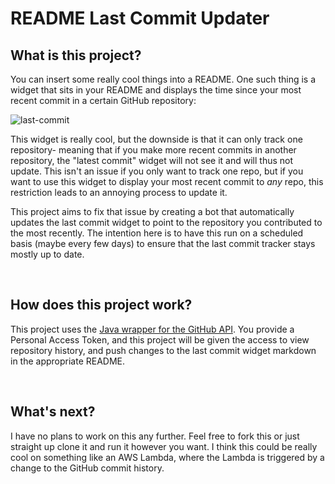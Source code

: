 # README Last Commit Updater

## What is this project?
You can insert some really cool things into a README. One such thing is a widget that sits in your README and displays the time since your most recent commit in a certain GitHub repository:

![last-commit](https://img.shields.io/github/last-commit/matthewgrosman/frank-ocean-bot.svg)


This widget is really cool, but the downside is that it can only track one repository- meaning that if you make more recent commits in another repository, the "latest commit" widget will not see it and will thus not update. This isn't an issue if you only want to track one repo, but if you want to use this widget to display your most recent commit to *any* repo, this restriction leads to an annoying process to update it.

This project aims to fix that issue by creating a bot that automatically updates the last commit widget to point to the repository you contributed to the most recently. The intention here is to have this run on a scheduled basis (maybe every few days) to ensure that the last commit tracker stays mostly up to date.

<br>

## How does this project work?
This project uses the [Java wrapper for the GitHub API](https://github-api.kohsuke.org/). You provide a Personal Access Token, and this project will be given the access to view repository history, and push changes to the last commit widget markdown in the appropriate README.

<br>

## What's next?
I have no plans to work on this any further. Feel free to fork this or just straight up clone it and run it however you want. I think this could be really cool on something like an AWS Lambda, where the Lambda is triggered by a change to the GitHub commit history.